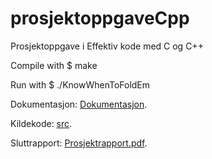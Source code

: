 # prosjektoppgaveCpp
Prosjektoppgave i Effektiv kode med C og C++

Compile with $ make

Run with $ ./KnowWhenToFoldEm

Dokumentasjon: [Dokumentasjon](Dokumentasjon).

Kildekode: [src](src).

Sluttrapport: [Prosjektrapport.pdf](Prosjektrapport.pdf).